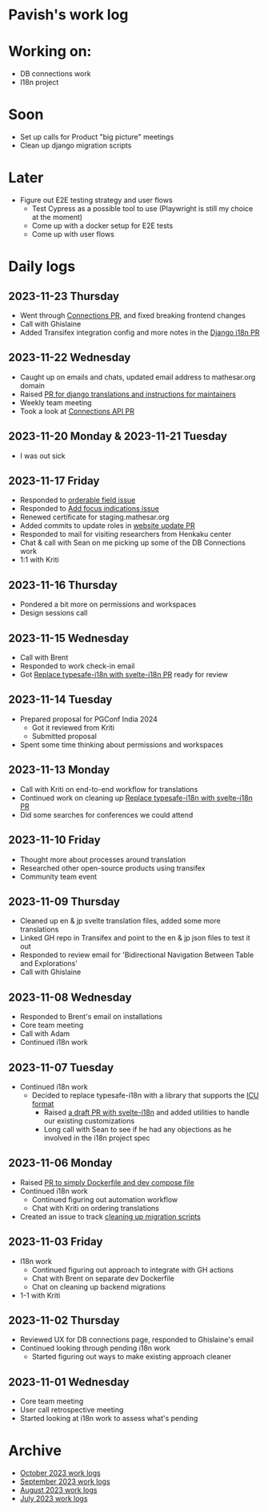 # Pavish's work log

# Working on:
* DB connections work
* I18n project

# Soon
* Set up calls for Product "big picture" meetings
* Clean up django migration scripts

# Later
* Figure out E2E testing strategy and user flows
  - Test Cypress as a possible tool to use (Playwright is still my choice at the moment)
  - Come up with a docker setup for E2E tests
  - Come up with user flows

# Daily logs
## 2023-11-23 Thursday
* Went through [Connections PR](https://github.com/mathesar-foundation/mathesar/pull/3309), and fixed breaking frontend changes
* Call with Ghislaine
* Added Transifex integration config and more notes in the [Django i18n PR](https://github.com/mathesar-foundation/mathesar/pull/3321)

## 2023-11-22 Wednesday
* Caught up on emails and chats, updated email address to mathesar.org domain
* Raised [PR for django translations and instructions for maintainers](https://github.com/mathesar-foundation/mathesar/pull/3321)
* Weekly team meeting
* Took a look at [Connections API PR](https://github.com/mathesar-foundation/mathesar/pull/3309)

## 2023-11-20 Monday & 2023-11-21 Tuesday
* I was out sick

## 2023-11-17 Friday
* Responded to [orderable field issue](https://github.com/centerofci/mathesar/issues/3066)
* Responded to [Add focus indications issue](https://github.com/centerofci/mathesar/issues/2837)
* Renewed certificate for staging.mathesar.org
* Added commits to update roles in [website update PR](https://github.com/mathesar-foundation/mathesar-website/pull/97)
* Responded to mail for visiting researchers from Henkaku center
* Chat & call with Sean on me picking up some of the DB Connections work
* 1:1 with Kriti

## 2023-11-16 Thursday
* Pondered a bit more on permissions and workspaces
* Design sessions call

## 2023-11-15 Wednesday
* Call with Brent
* Responded to work check-in email
* Got [Replace typesafe-i18n with svelte-i18n PR](https://github.com/centerofci/mathesar/pull/3302) ready for review

## 2023-11-14 Tuesday
* Prepared proposal for PGConf India 2024
  - Got it reviewed from Kriti
  - Submitted proposal
* Spent some time thinking about permissions and workspaces

## 2023-11-13 Monday
* Call with Kriti on end-to-end workflow for translations
* Continued work on cleaning up [Replace typesafe-i18n with svelte-i18n PR](https://github.com/centerofci/mathesar/pull/3302)
* Did some searches for conferences we could attend

## 2023-11-10 Friday
* Thought more about processes around translation
* Researched other open-source products using transifex
* Community team event

## 2023-11-09 Thursday
* Cleaned up en & jp svelte translation files, added some more translations
* Linked GH repo in Transifex and point to the en & jp json files to test it out
* Responded to review email for 'Bidirectional Navigation Between Table and Explorations'
* Call with Ghislaine

## 2023-11-08 Wednesday
* Responded to Brent's email on installations
* Core team meeting
* Call with Adam
* Continued i18n work

## 2023-11-07 Tuesday
* Continued i18n work
  - Decided to replace typesafe-i18n with a library that supports the [ICU format](https://unicode-org.github.io/icu/userguide/icu/i18n.html)
    - Raised [a draft PR with svelte-i18n](https://github.com/centerofci/mathesar/pull/3123) and added utilities to handle our existing customizations
    - Long call with Sean to see if he had any objections as he involved in the i18n project spec

## 2023-11-06 Monday
* Raised [PR to simply Dockerfile and dev compose file](https://github.com/centerofci/mathesar/pull/3295)
* Continued i18n work
  - Continued figuring out automation workflow 
  - Chat with Kriti on ordering translations
* Created an issue to track [cleaning up migration scripts](https://github.com/centerofci/mathesar/issues/3296)

## 2023-11-03 Friday
* I18n work
  - Continued figuring out approach to integrate with GH actions
  - Chat with Brent on separate dev Dockerfile
  - Chat on cleaning up backend migrations
* 1-1 with Kriti

## 2023-11-02 Thursday
* Reviewed UX for DB connections page, responded to Ghislaine's email
* Continued looking through pending i18n work
  - Started figuring out ways to make existing approach cleaner

## 2023-11-01 Wednesday
* Core team meeting
* User call retrospective meeting
* Started looking at i18n work to assess what's pending

# Archive
 - [October 2023 work logs](/team/worklogs/archive/2023-10/pavish.md)
 - [September 2023 work logs](/team/worklogs/archive/2023-09/pavish.md)
 - [August 2023 work logs](/team/worklogs/archive/2023-08/pavish.md)
 - [July 2023 work logs](/team/worklogs/archive/2023-07/pavish.md)
